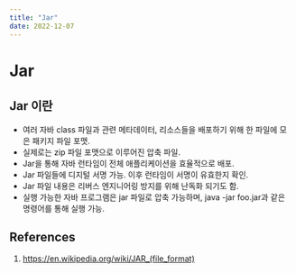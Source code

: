 ```yaml
---
title: "Jar"
date: 2022-12-07
---
```


# Jar

## Jar 이란

- 여러 자바 class 파일과 관련 메타데이터, 리소스들을 배포하기 위해 한 파일에 모은 패키지 파일 포맷.
- 실제로는 zip 파일 포맷으로 이루어진 압축 파일.
- Jar을 통해 자바 런타임이 전체 애플리케이션을 효율적으로 배포.
- Jar 파일들에 디지털 서명 가능. 이후 런타임이 서명이 유효한지 확인.
- Jar 파일 내용은 리버스 엔지니어링 방지를 위해 난독화 되기도 함.
- 실행 가능한 자바 프로그램은 jar 파일로 압축 가능하며, java -jar foo.jar과 같은 명령어를 통해 실행 가능.

## References

1. https://en.wikipedia.org/wiki/JAR_(file_format)
